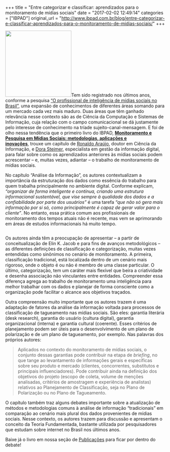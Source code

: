 +++
title = "Entre categorizar e classificar: aprendizados para o monitoramento de mídias sociais"
date = "2017-02-02 12:49:14"
categories = ["IBPAD"]
original_url = "http://www.ibpad.com.br/blog/entre-categorizar-e-classificar-aprendizados-para-o-monitoramento-de-midias-sociais/"
+++

<p>
<a href="http://www.ibpad.com.br/publicacoes/livro/monitoramento-e-pesquisa-em-midias-sociais-metodologias-aplicacoes-e-inovacoes/"><img class="size-full alignright" src="https://i0.wp.com/ibpad.com.br/wp-content/uploads/2016/11/Livro-Monitoramento-e-Pesquisa-em-Midias-Sociais-320px-208x300.jpg?resize=208%2C300" width="208"></a>Tem
sido registrado nos últimos anos, conforme a pesquisa
<a href="http://www.slideshare.net/AnaClaudiaZandavalle/pesquisa-o-profissional-de-inteligncia-de-mdias-sociais-no-brasil-2016-verso-completa">“O
profissional de inteligência de mídias sociais no Brasil”</a>, uma
expansão de conhecimentos de diferentes áreas somando para um mercado
cada vez mais maduro. Duas áreas que têm ganhado relevância nesse
contexto são as de Ciência da Computação e Sistemas de Informação, cuja
relação com o campo comunicacional se dá justamente pelo interesse de
conhecimento na tríade sujeito-canal-mensagem. E foi de olho nessa
tendência que o primeiro livro do IBPAD,
<strong><a href="http://www.ibpad.com.br/publicacoes/livro/monitoramento-e-pesquisa-em-midias-sociais-metodologias-aplicacoes-e-inovacoes/">Monitoramento
e Pesquisa em Mídias Sociais: metodologias, aplicações e
inovações</a></strong>, trouxe um capítulo de
<a href="http://ronaldfar.wordpress.com/">Ronaldo Araújo</a>, doutor em
Ciência da Informação, e <a href="http://indexadora.com/">Dora
Steimer</a>, especialista em gestão da informação digital, para falar
sobre como os aprendizados anteriores às mídias sociais podem
acrescentar – e, muitas vezes, adiantar – o trabalho de monitoramento de
mídias sociais.
</p>
<p>
No capítulo “Análise da Informação”, os autores contextualizam a
importância da estruturação dos dados como essência do trabalho para
quem trabalha principalmente no ambiente digital. Conforme explicam,
<em>“organizar de forma inteligente e contínua, criando uma estrutura
informacional sustentável, que vise sempre à qualidade dos dados e a
confiabilidade por parte dos usuários”</em> é uma tarefa <em>“que não
só gera mais informação por si só, como principalmente é capaz de gerar
valor para o cliente”</em>. No entanto, essa prática comum aos
profissionais de monitoramento dos tempos atuais não é recente, mas vem
se aprimorando em áreas de estudos informacionais há muito tempo.
</p>
<p>
<img class="aligncenter size-full wp-image-4040" src="https://i2.wp.com/www.ibpad.com.br/wp-content/uploads/2017/01/tabelta-index.png?w=482%20482w,%20https://i2.wp.com/www.ibpad.com.br/wp-content/uploads/2017/01/tabelta-index.png?resize=260%2C105%20260w,%20https://i2.wp.com/www.ibpad.com.br/wp-content/uploads/2017/01/tabelta-index.png?resize=100%2C40%20100w" alt="" srcset="https://i2.wp.com/www.ibpad.com.br/wp-content/uploads/2017/01/tabelta-index.png?w=482 482w, https://i2.wp.com/www.ibpad.com.br/wp-content/uploads/2017/01/tabelta-index.png?resize=260%2C105 260w, https://i2.wp.com/www.ibpad.com.br/wp-content/uploads/2017/01/tabelta-index.png?resize=100%2C40 100w">
</p>
<p>
Os autores ainda têm a preocupação de apresentar – a partir de
conceitualização de Elin K. Jacob e para fins de avanços metodológicos –
as diferentes definições de classificação e categorização, muitas vezes
entendidas como sinônimos no cenário de monitoramento. A primeira,
classificação tradicional, está localizada dentro de um cenário mais
rigoroso, onde o objeto é ou não é membro de uma classe particular. O
último, categorização, tem um caráter mais flexível que beira a
criatividade e desenha associação não vinculantes entre entidades.
Compreender essa diferença agrega ao trabalho de monitoramento uma
inteligência para melhor trabalhar com os dados e planejar de forma
consciente como a organização pode facilitar o alcance aos objetivos
traçados.
</p>
<p>
Outra compreensão muito importante que os autores trazem é uma adaptação
de fatores da análise da informação voltada para processos de
classificação de tagueamento nas mídias sociais. São eles: garantia
literária (desk research), garantia do usuário (cultura digital),
garantia organizacional (interna) e garantia cultural (coerente). Esses
critérios de planejamento podem ser úteis para o desenvolvimento de um
plano de polarização e de um plano de tagueamento, por exemplo. Nas
palavras dos próprios autores:
</p>
<blockquote>
<p>
Aplicados no contexto do monitoramento de mídias sociais, o conjunto
dessas garantias pode contribuir na etapa de <em>briefing</em>, no que
tange ao levantamento de informações gerais e específicas sobre seu
produto e mercado (clientes, concorrentes, substitutos e principais
influenciadores). Pode contribuir ainda na definição dos objetivos do
projeto (escopo de coleta, volume de menções analisadas, critérios de
amostragem e experiência de analistas) relativos ao Planejamento de
Classificação, seja no Plano de Polarização ou no Plano de Tagueamento.
</p>
</blockquote>
<p>
O capítulo também traz alguns debates importante sobre a atualização de
métodos e metodologias comuns à análise de informação “tradicionais” em
comparação ao cenário mais plural dos dados provenientes de mídias
sociais. Nesse contexto, os autores trazem para discussão e apresentam o
conceito da Teoria Fundamentada, bastante utilizada por pesquisadores
que estudam sobre internet no Brasil nos últimos anos.
</p>
<p>
Baixe já o livro em nossa seção de
<a href="http://www.ibpad.com.br/o-que-fazemos/publicacoes/">Publicações</a> para ficar
por dentro do debate!
</p>

